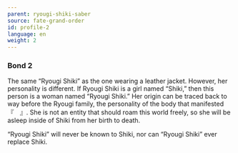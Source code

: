 ```yaml
---
parent: ryougi-shiki-saber
source: fate-grand-order
id: profile-2
language: en
weight: 2
---
```


### Bond 2

The same “Ryougi Shiki” as the one wearing a leather jacket.
However, her personality is different.
If Ryougi Shiki is a girl named “Shiki,” then this person is a woman named “Ryougi Shiki.”
Her origin can be traced back to way before the Ryougi family, the personality of the body that manifested 『　』.
She is not an entity that should roam this world freely, so she will be asleep inside of Shiki from her birth to death.

“Ryougi Shiki” will never be known to Shiki, nor can “Ryougi Shiki” ever replace Shiki.
